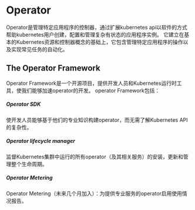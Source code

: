# Operator

Operator是管理特定应用程序的控制器，通过扩展kubernetes api以软件的方式帮助kubernetes用户创建，配置和管理复杂有状态的应用程序实例。
它建立在基本的Kubernetes资源和控制器概念的基础上，它包含管理特定应用程序的操作以及实现常见任务的自动化。

## The Operator Framework
Operator Framework是一个开源项目，提供开发人员和Kubernetes运行时工具，使我们能够加速operator的开发。
operator Framework包括：
##### Operator SDK
使开发人员能够基于他们的专业知识构建operator，而无需了解Kubernetes API的复杂性。
##### Operator lifecycle manager
监督Kubernetes集群中运行的所有operator（及其相关服务）的安装，更新和管理整个生命周期。
##### Operator Metering
Operator Metering（未来几个月加入）：为提供专业服务的operator启用使用情况报告。
